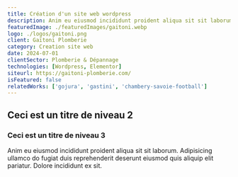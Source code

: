 ```yaml
---
title: Création d'un site web wordpress
description: Anim eu eiusmod incididunt proident aliqua sit sit laborum. Adipisicing ullamco do fugiat duis reprehenderit deserunt eiusmod quis aliquip elit pariatur.
featuredImage: ./featuredImages/gaitoni.webp
logo: ./logos/gaitoni.png
client: Gaïtoni Plomberie
category: Creation site web
date: 2024-07-01
clientSector: Plomberie & Dépannage
technologies: [Wordpress, Elementor]
siteurl: https://gaitoni-plomberie.com/
isFeatured: false
relatedWorks: ['gojura', 'gastini', 'chambery-savoie-football']
---
```


## Ceci est un titre de niveau 2

### Ceci est un titre de niveau 3

Anim eu eiusmod incididunt proident aliqua sit sit laborum. Adipisicing ullamco do fugiat duis reprehenderit deserunt eiusmod quis aliquip elit pariatur. Dolore incididunt ex sit.

